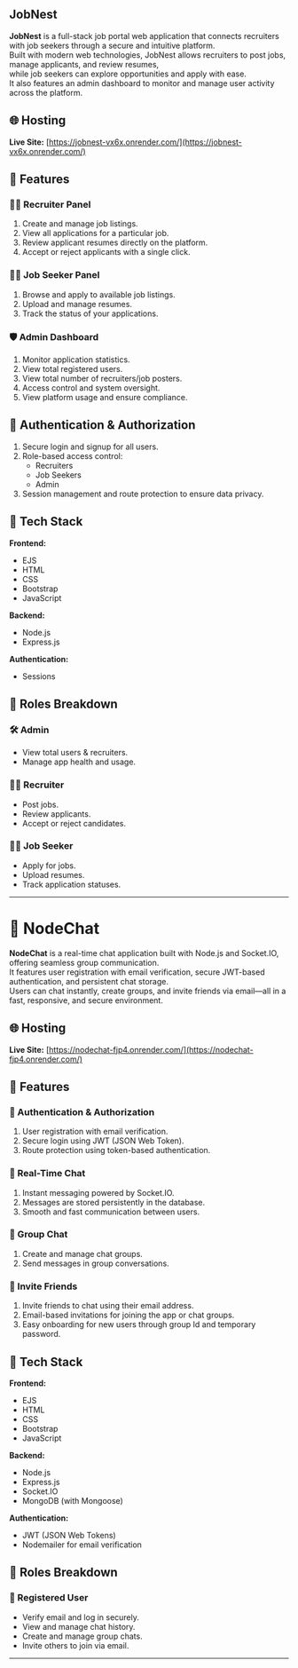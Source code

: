 JobNest
---
**JobNest** is a full-stack job portal web application that connects recruiters with job seekers through a secure and intuitive platform.  
Built with modern web technologies, JobNest allows recruiters to post jobs, manage applicants, and review resumes,  
while job seekers can explore opportunities and apply with ease.  
It also features an admin dashboard to monitor and manage user activity across the platform.


## 🌐 Hosting

**Live Site:** [https://jobnest-vx6x.onrender.com/](https://jobnest-vx6x.onrender.com/)

## 🚀 Features

### 👨‍💼 Recruiter Panel
1. Create and manage job listings.  
2. View all applications for a particular job.  
3. Review applicant resumes directly on the platform.  
4. Accept or reject applicants with a single click.  

### 👩‍💻 Job Seeker Panel
1. Browse and apply to available job listings.  
2. Upload and manage resumes.  
3. Track the status of your applications.  

### 🛡️ Admin Dashboard
1. Monitor application statistics.  
2. View total registered users.  
3. View total number of recruiters/job posters.  
4. Access control and system oversight.  
5. View platform usage and ensure compliance.  

## 🔐 Authentication & Authorization

1. Secure login and signup for all users.  
2. Role-based access control:  
   - Recruiters  
   - Job Seekers  
   - Admin  
3. Session management and route protection to ensure data privacy.  

## 🧰 Tech Stack

**Frontend:**  
- EJS  
- HTML  
- CSS  
- Bootstrap  
- JavaScript  

**Backend:**  
- Node.js  
- Express.js  

**Authentication:**  
- Sessions  

## 👤 Roles Breakdown

### 🛠️ Admin
- View total users & recruiters.  
- Manage app health and usage.  

### 🧑‍💼 Recruiter
- Post jobs.  
- Review applicants.  
- Accept or reject candidates.  

### 🧑‍🎓 Job Seeker
- Apply for jobs.  
- Upload resumes.  
- Track application statuses.  

---

# 💬 NodeChat

**NodeChat** is a real-time chat application built with Node.js and Socket.IO, offering seamless group communication.  
It features user registration with email verification, secure JWT-based authentication, and persistent chat storage.  
Users can chat instantly, create groups, and invite friends via email—all in a fast, responsive, and secure environment.

## 🌐 Hosting

**Live Site:** [https://nodechat-fjp4.onrender.com/](https://nodechat-fjp4.onrender.com/)

## 🚀 Features

### 🔐 Authentication & Authorization
1. User registration with email verification.  
2. Secure login using JWT (JSON Web Token).  
3. Route protection using token-based authentication.

### 💬 Real-Time Chat
1. Instant messaging powered by Socket.IO.  
2. Messages are stored persistently in the database.  
3. Smooth and fast communication between users.

### 👥 Group Chat
1. Create and manage chat groups.  
2. Send messages in group conversations.  

### 📧 Invite Friends
1. Invite friends to chat using their email address.  
2. Email-based invitations for joining the app or chat groups.  
3. Easy onboarding for new users through group Id and temporary password.

## 🧰 Tech Stack

**Frontend:**  
- EJS  
- HTML  
- CSS  
- Bootstrap  
- JavaScript  

**Backend:**  
- Node.js  
- Express.js  
- Socket.IO  
- MongoDB (with Mongoose)  

**Authentication:**  
- JWT (JSON Web Tokens)  
- Nodemailer for email verification  

## 👤 Roles Breakdown

### 🙋 Registered User
- Verify email and log in securely.  
- View and manage chat history.  
- Create and manage group chats.  
- Invite others to join via email.  

---